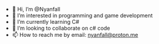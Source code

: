 - 👋 Hi, I’m @Nyanfall
- 👀 I’m interested in programming and game development
- 🌱 I’m currently learning C#
- 💞️ I’m looking to collaborate on c# code
- 📫 How to reach me by email: nyanfall@proton.me
<!---
Nyanfall/Nyanfall is a ✨ special ✨ repository because its `README.md` (this file) appears on your GitHub profile.
You can click the Preview link to take a look at your changes.
--->
